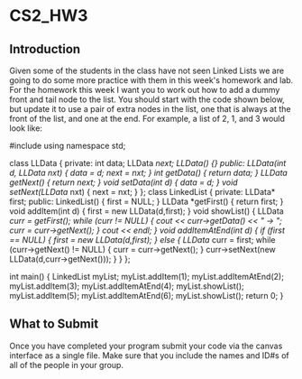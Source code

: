 # CS2_HW3

## Introduction
Given some of the students in the class have not seen Linked Lists we are going to do some more practice with them in this week's homework and lab.  For the homework this week I want you to work out how to add a dummy front and tail node to the list.  You should start with the code shown below, but update it to use a pair of extra nodes in the list, one that is always at the front of the list, and one at the end.  For example, a list of 2, 1, and 3 would look like:

#include <iostream>
using namespace std;

class LLData {
private:
    int data;
    LLData *next;
    LLData() {}
public:
    LLData(int d, LLData *nxt) {
        data = d;
        next = nxt;
    }
    int getData() { return data; }
    LLData* getNext() { return next; }
    void setData(int d) { data = d; }
    void setNext(LLData* nxt) { next = nxt; }
};
class LinkedList {
private:
    LLData* first;
public:
    LinkedList() { first = NULL; }
    LLData *getFirst() { return first; }
    void addItem(int d) {
        first = new LLData(d,first);
    }
    void showList() {
        LLData *curr = getFirst();
        while (curr != NULL) {
            cout << curr->getData() << " -> ";
            curr = curr->getNext();
        }
        cout << endl;
    }
    void addItemAtEnd(int d) {
        if (first == NULL) {
            first = new LLData(d,first);
        }
        else {
            LLData* curr = first;
            while (curr->getNext() != NULL) {
                curr = curr->getNext();
            }
            curr->setNext(new LLData(d,curr->getNext()));
        }
    }
};

int main() {
    LinkedList myList;
    myList.addItem(1);
    myList.addItemAtEnd(2);
    myList.addItem(3);
    myList.addItemAtEnd(4);
    myList.showList();
    myList.addItem(5);
    myList.addItemAtEnd(6);
    myList.showList();
    return 0;
}

## What to Submit
Once you have completed your program submit your code via the canvas interface as a single file. Make sure that you include the names and ID#s of all of the people in your group.

